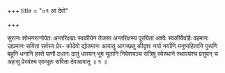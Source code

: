 +++
title = "०१ आ देवो"

+++

सुरत्नः शोभनरत्नोपेतः अन्तरिक्षप्राः स्वकीयेन तेजसा अन्तरिक्षस्य पूरयिता अश्वैः स्वकीयैर्वाहैः वहमानः उह्यमानः सविता सर्वस्य प्रेर- कोदेवो द्योतमानः आयातु आगच्छतु कीदृशः नर्या नर्याणि मनुष्यहितानि पुरूणि बहूनि धनानि हस्ते पाणौ दधानः दातुं धारयन् भूम भूतानि निवेशयञ्च रात्रिषु स्वेस्थाने स्थापयंश्च प्रसुवन् च अहःसु प्रेरयंश्च एवम्भूतः सविता देवआयातु ॥ १ ॥